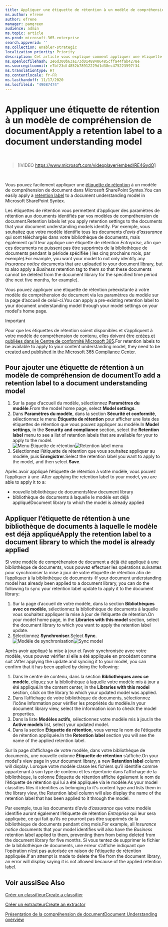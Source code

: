 ```yaml
---
title: Appliquer une étiquette de rétention à un modèle de compréhension de document
ms.author: efrene
author: efrene
manager: pamgreen
audience: admin
ms.topic: article
ms.prod: microsoft-365-enterprise
search.appverid: ''
ms.collection: enabler-strategic
localization_priority: Priority
description: Cet article vous explique comment appliquer une étiquette de rétention à un modèle de compréhension de document
ms.openlocfilehash: 2e6d300b63a173d01488406485cffa44fab4278e
ms.sourcegitcommit: e7bf23df4852b78912229d1d38ec475223597f34
ms.translationtype: HT
ms.contentlocale: fr-FR
ms.lasthandoff: 11/17/2020
ms.locfileid: "49087474"
---
```

# <a name="apply-a-retention-label-to-a-document-understanding-model"></a><span data-ttu-id="b5144-103">Appliquer une étiquette de rétention à un modèle de compréhension de document</span><span class="sxs-lookup"><span data-stu-id="b5144-103">Apply a retention label to a document understanding model</span></span>

</br>

> [!VIDEO https://www.microsoft.com/videoplayer/embed/RE4GydO]  

</br>


<span data-ttu-id="b5144-104">Vous pouvez facilement appliquer une [étiquette de rétention](https://docs.microsoft.com/microsoft-365/compliance/retention) à un modèle de compréhension de document dans Microsoft SharePoint Syntex.</span><span class="sxs-lookup"><span data-stu-id="b5144-104">You can easily apply a [retention label](https://docs.microsoft.com/microsoft-365/compliance/retention) to a document understanding model in Microsoft SharePoint Syntex.</span></span>

<span data-ttu-id="b5144-105">Les étiquettes de rétention vous permettent d’appliquer des paramètres de rétention aux documents identifiés par vos modèles de compréhension de document.</span><span class="sxs-lookup"><span data-stu-id="b5144-105">Retention labels let you apply retention settings to the documents that your document understanding models identify.</span></span>  <span data-ttu-id="b5144-106">Par exemple, vous souhaitez que votre modèle identifie tous les documents d’*avis d’assurance* qui sont téléchargés dans votre bibliothèque de documents, mais également qu’il leur applique une étiquette de rétention *Entreprise*, afin que ces documents ne puissent pas être supprimés de la bibliothèque de documents pendant la période spécifiée ( les cinq prochains mois, par exemple).</span><span class="sxs-lookup"><span data-stu-id="b5144-106">For example, you want your model to not only identify any *Insurance notice* documents that are uploaded to your document library, but to also apply a *Business* retention tag to them so that these documents cannot be deleted from the document library for the specified time period (the next five months, for example).</span></span>

<span data-ttu-id="b5144-107">Vous pouvez appliquer une étiquette de rétention préexistante à votre modèle de compréhension de document via les paramètres du modèle sur la page d’accueil de celui-ci.</span><span class="sxs-lookup"><span data-stu-id="b5144-107">You can apply a pre-existing retention label to your document understanding model through your model settings on your model's home page.</span></span> 

> [!Important]
> <span data-ttu-id="b5144-108">Pour que les étiquettes de rétention soient disponibles et s’appliquent à votre modèle de compréhension de contenu, elles doivent être [créées et publiées dans le Centre de conformité Microsoft 365](https://docs.microsoft.com/microsoft-365/compliance/create-apply-retention-labels#how-to-create-and-publish-retention-labels).</span><span class="sxs-lookup"><span data-stu-id="b5144-108">For retention labels to be available to apply to your content understanding model, they need to be [created and published in the Microsoft 365 Compliance Center](https://docs.microsoft.com/microsoft-365/compliance/create-apply-retention-labels#how-to-create-and-publish-retention-labels).</span></span>

## <a name="to-add-a-retention-label-to-a-document-understanding-model"></a><span data-ttu-id="b5144-109">Pour ajouter une étiquette de rétention à un modèle de compréhension de document</span><span class="sxs-lookup"><span data-stu-id="b5144-109">To add a retention label to a document understanding model</span></span>

1. <span data-ttu-id="b5144-110">Sur la page d’accueil du modèle, sélectionnez **Paramètres du modèle**.</span><span class="sxs-lookup"><span data-stu-id="b5144-110">From the model home page, select **Model settings**.</span></span></br>
2. <span data-ttu-id="b5144-111">Dans **Paramètres du modèle**, dans la section **Sécurité et conformité**, sélectionnez le menu **Étiquette de rétention** pour afficher une liste des étiquettes de rétention que vous pouvez appliquer au modèle.</span><span class="sxs-lookup"><span data-stu-id="b5144-111">In **Model settings**, in the **Security and compliance** section, select the **Retention label** menu to see a list of retention labels that are available for your to apply to the model.</span></span></br>
 <span data-ttu-id="b5144-112">![Menu Étiquette de rétention](../media/content-understanding/retention-labels-menu.png)</span><span class="sxs-lookup"><span data-stu-id="b5144-112">![Retention label menu](../media/content-understanding/retention-labels-menu.png)</span></span></br> 
3. <span data-ttu-id="b5144-113">Sélectionnez l’étiquette de rétention que vous souhaitez appliquer au modèle, puis **Enregistrer**.</span><span class="sxs-lookup"><span data-stu-id="b5144-113">Select the retention label you want to apply to the model, and then select **Save**.</span></span></br>

<span data-ttu-id="b5144-114">Après avoir appliqué l’étiquette de rétention à votre modèle, vous pouvez l’appliquer à une :</span><span class="sxs-lookup"><span data-stu-id="b5144-114">After applying the retention label to your model, you are able to apply it to a:</span></span>
- <span data-ttu-id="b5144-115">nouvelle bibliothèque de documents</span><span class="sxs-lookup"><span data-stu-id="b5144-115">New document library</span></span>
- <span data-ttu-id="b5144-116">bibliothèque de documents à laquelle le modèle est déjà appliqué</span><span class="sxs-lookup"><span data-stu-id="b5144-116">Document library to which the model is already applied</span></span>
 
## <a name="apply-the-retention-label-to-a-document-library-to-which-the-model-is-already-applied"></a><span data-ttu-id="b5144-117">Appliquer l’étiquette de rétention à une bibliothèque de documents à laquelle le modèle est déjà appliqué</span><span class="sxs-lookup"><span data-stu-id="b5144-117">Apply the retention label to a document library to which the model is already applied</span></span>

<span data-ttu-id="b5144-118">Si votre modèle de compréhension de document a déjà été appliqué à une bibliothèque de documents, vous pouvez effectuer les opérations suivantes pour synchroniser la mise à jour de votre étiquette de rétention afin de l’appliquer à la bibliothèque de documents :</span><span class="sxs-lookup"><span data-stu-id="b5144-118">If your document understanding model has already been applied to a document library, you can do the following to sync your retention label update to apply it to the document library:</span></span></br>

1. <span data-ttu-id="b5144-119">Sur la page d’accueil de votre modèle, dans la section **Bibliothèques avec ce modèle**, sélectionnez la bibliothèque de documents à laquelle vous souhaitez appliquer la mise à jour de l’étiquette de rétention.</span><span class="sxs-lookup"><span data-stu-id="b5144-119">On your model home page, in the **Libraries with this model** section, select the document library to which you want to apply the retention label update.</span></span> </br> 
2. <span data-ttu-id="b5144-120">Sélectionnez **Synchroniser**.</span><span class="sxs-lookup"><span data-stu-id="b5144-120">Select **Sync**.</span></span> </br>
 <span data-ttu-id="b5144-121">![Modèle de synchronisation](../media/content-understanding/sync-model.png)</span><span class="sxs-lookup"><span data-stu-id="b5144-121">![Sync model](../media/content-understanding/sync-model.png)</span></span></br> 


<span data-ttu-id="b5144-122">Après avoir appliqué la mise à jour et l’avoir synchronisée avec votre modèle, vous pouvez vérifier si elle a été appliquée en procédant comme suit :</span><span class="sxs-lookup"><span data-stu-id="b5144-122">After applying the update and syncing it to your model, you can confirm that it has been applied by doing the following:</span></span>

1. <span data-ttu-id="b5144-123">Dans le centre de contenu, dans la section **Bibliothèques avec ce modèle**, cliquez sur la bibliothèque à laquelle votre modèle mis à jour a été appliqué.</span><span class="sxs-lookup"><span data-stu-id="b5144-123">In the content center, in the **Libraries with this model** section, click on the library to which your updated model was applied.</span></span> </br>
2. <span data-ttu-id="b5144-124">Dans l’affichage de votre bibliothèque de documents, sélectionnez l’icône Information pour vérifier les propriétés du modèle.</span><span class="sxs-lookup"><span data-stu-id="b5144-124">In your document library view, select the information icon to check the model properties.</span></span></br>  
3. <span data-ttu-id="b5144-125">Dans la liste **Modèles actifs**, sélectionnez votre modèle mis à jour.</span><span class="sxs-lookup"><span data-stu-id="b5144-125">In the **Active models** list, select your updated model.</span></span></br>
4. <span data-ttu-id="b5144-126">Dans la section **Étiquette de rétention**, vous verrez le nom de l’étiquette de rétention appliquée.</span><span class="sxs-lookup"><span data-stu-id="b5144-126">In the **Retention label** section you will see the name of the applied retention label.</span></span></br>


<span data-ttu-id="b5144-127">Sur la page d’affichage de votre modèle, dans votre bibliothèque de documents, une nouvelle colonne **Étiquette de rétention** s’affiche.</span><span class="sxs-lookup"><span data-stu-id="b5144-127">On your model's view page in your document library, a new **Retention label** column will display.</span></span>  <span data-ttu-id="b5144-128">Lorsque votre modèle classe les fichiers qu’il identifie comme appartenant à son type de contenu et les répertorie dans l’affichage de la bibliothèque, la colonne Étiquette de rétention affiche également le nom de l’étiquette de rétention qui lui a été appliquée via le modèle.</span><span class="sxs-lookup"><span data-stu-id="b5144-128">As your model classifies files it identifies as belonging to it's content type and lists them in the library view, the Retention label column will also display the name of the retention label that has been applied to it through the model.</span></span>


<span data-ttu-id="b5144-129">Par exemple, tous les documents d’*avis d’assurance* que votre modèle identifie auront également l’étiquette de rétention *Entreprise* qui leur sera appliquée, ce qui fait qu’ils ne pourront pas être supprimés de la bibliothèque de documents pendant cinq mois.</span><span class="sxs-lookup"><span data-stu-id="b5144-129">For example, all *Insurance notice* documents that your model identifies will also have the *Business* retention label applied to them, preventing them from being deleted from the document library for five months.</span></span> <span data-ttu-id="b5144-130">Si vous tentez de supprimer le fichier de la bibliothèque de documents, une erreur s’affiche indiquant que l’opération n’est pas autorisée en raison de l’étiquette de rétention appliquée.</span><span class="sxs-lookup"><span data-stu-id="b5144-130">If an attempt is made to delete the file from the document library, an error will display saying it is not allowed because of the applied retention label.</span></span>

## <a name="see-also"></a><span data-ttu-id="b5144-131">Voir aussi</span><span class="sxs-lookup"><span data-stu-id="b5144-131">See Also</span></span>
[<span data-ttu-id="b5144-132">Créer un classifieur</span><span class="sxs-lookup"><span data-stu-id="b5144-132">Create a classifier</span></span>](create-a-classifier.md)

[<span data-ttu-id="b5144-133">Créer un extracteur</span><span class="sxs-lookup"><span data-stu-id="b5144-133">Create an extractor</span></span>](create-an-extractor.md)

[<span data-ttu-id="b5144-134">Présentation de la compréhension de document</span><span class="sxs-lookup"><span data-stu-id="b5144-134">Document Understanding overview</span></span>](document-understanding-overview.md)



